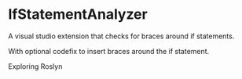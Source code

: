 # IfStatementAnalyzer

A visual studio extension that checks for braces around if statements.

With optional codefix to insert braces around the if statement.

  Exploring Roslyn

